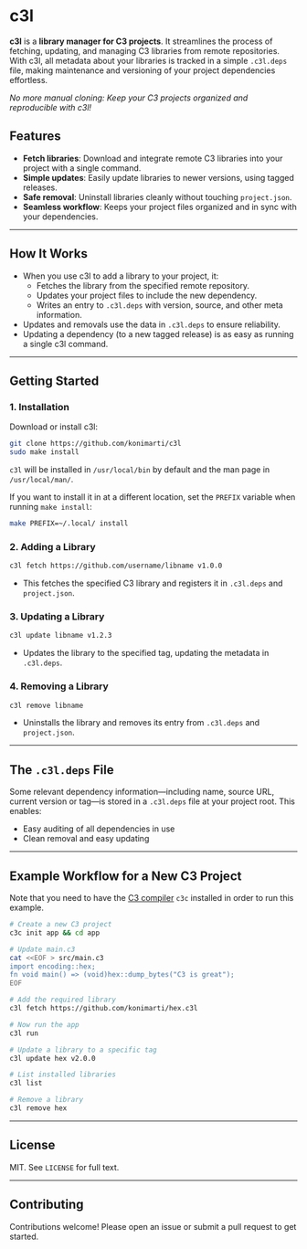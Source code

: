 # c3l

**c3l** is a **library manager for C3 projects**. It streamlines the process of
fetching, updating, and managing C3 libraries from remote repositories. With
c3l, all metadata about your libraries is tracked in a simple `.c3l.deps` file,
making maintenance and versioning of your project dependencies effortless.

*No more manual cloning: Keep your C3 projects organized and reproducible with c3l!*

## Features

- **Fetch libraries**: Download and integrate remote C3 libraries into your project with a single command.
- **Simple updates**: Easily update libraries to newer versions, using tagged releases.
- **Safe removal**: Uninstall libraries cleanly without touching `project.json`.
- **Seamless workflow**: Keeps your project files organized and in sync with your dependencies.

***

## How It Works

- When you use c3l to add a library to your project, it:
    - Fetches the library from the specified remote repository.
    - Updates your project files to include the new dependency.
    - Writes an entry to `.c3l.deps` with version, source, and other meta information.
- Updates and removals use the data in `.c3l.deps` to ensure reliability.
- Updating a dependency (to a new tagged release) is as easy as running a
  single c3l command.

***

## Getting Started

### 1. Installation

Download or install c3l:
```bash
git clone https://github.com/konimarti/c3l
sudo make install
```

`c3l` will be installed in `/usr/local/bin` by default and the man page in
`/usr/local/man/`.

If you want to install it in at a different location, set the `PREFIX`
variable when running `make install`:
```bash
make PREFIX=~/.local/ install
```

### 2. Adding a Library

```bash
c3l fetch https://github.com/username/libname v1.0.0
```

- This fetches the specified C3 library and registers it in `.c3l.deps` and
  `project.json`.


### 3. Updating a Library

```bash
c3l update libname v1.2.3
```

- Updates the library to the specified tag, updating the metadata in
  `.c3l.deps`.


### 4. Removing a Library

```bash
c3l remove libname
```

- Uninstalls the library and removes its entry from `.c3l.deps` and
  `project.json`.

***

## The `.c3l.deps` File

Some relevant dependency information—including name, source URL, current version or
tag—is stored in a `.c3l.deps` file at your project root. This enables:

- Easy auditing of all dependencies in use
- Clean removal and easy updating

***

## Example Workflow for a New C3 Project

Note that you need to have the [C3 compiler](https://github.com/c3-lang/c3c)
`c3c` installed in order to run this example.

```bash
# Create a new C3 project
c3c init app && cd app

# Update main.c3
cat <<EOF > src/main.c3
import encoding::hex;
fn void main() => (void)hex::dump_bytes("C3 is great");
EOF

# Add the required library
c3l fetch https://github.com/konimarti/hex.c3l

# Now run the app
c3l run

# Update a library to a specific tag
c3l update hex v2.0.0

# List installed libraries
c3l list

# Remove a library
c3l remove hex
```

***

## License

MIT. See `LICENSE` for full text.

***

## Contributing

Contributions welcome! Please open an issue or submit a pull request to get started.

